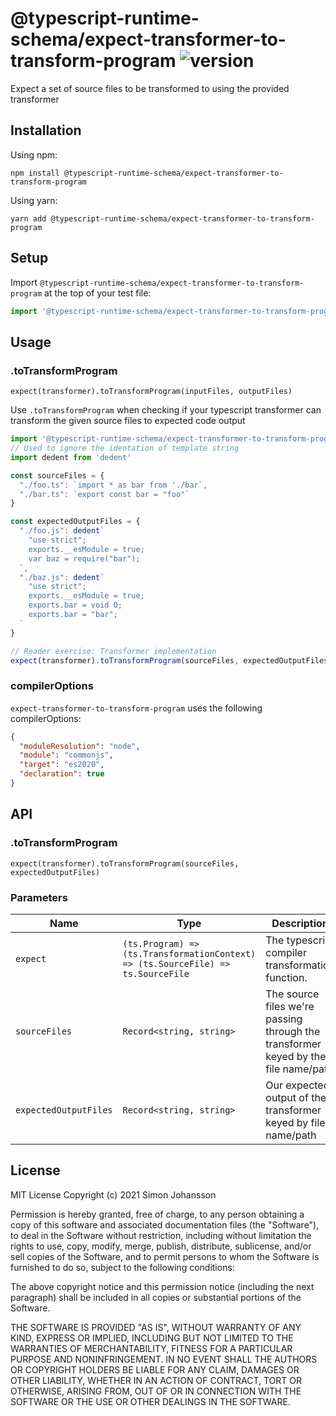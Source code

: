 # @typescript-runtime-schema/expect-transformer-to-transform-program ![version](https://badgen.net/badge/version/1.0.2/blue)
Expect a set of source files to be transformed to using the provided transformer

## Installation
Using npm:
```
npm install @typescript-runtime-schema/expect-transformer-to-transform-program
```
Using yarn:
```
yarn add @typescript-runtime-schema/expect-transformer-to-transform-program
```
## Setup

Import `@typescript-runtime-schema/expect-transformer-to-transform-program` at the top of your test file:

```js
import '@typescript-runtime-schema/expect-transformer-to-transform-program'
```
## Usage
### .toTransformProgram
`expect(transformer).toTransformProgram(inputFiles, outputFiles)`

Use `.toTransformProgram` when checking if your typescript transformer can transform the given source files to expected code output
```ts
import '@typescript-runtime-schema/expect-transformer-to-transform-program'
// Used to ignore the identation of template string
import dedent from 'dedent'

const sourceFiles = {
  "./foo.ts": `import * as bar from './bar`,
  "./bar.ts": `export const bar = "foo"`
}

const expectedOutputFiles = {
  "./foo.js": dedent`
    "use strict";
    exports.__esModule = true;
    var baz = require("bar");
  `,
  "./baz.js": dedent`
    "use strict";
    exports.__esModule = true;
    exports.bar = void 0;
    exports.bar = "bar";
  `
}

// Reader exercise: Transformer implementation
expect(transformer).toTransformProgram(sourceFiles, expectedOutputFiles)
```

### compilerOptions
`expect-transformer-to-transform-program` uses the following compilerOptions:
```json
{
  "moduleResolution": "node",
  "module": "commonjs",
  "target": "es2020",
  "declaration": true
}
```
## API
### .toTransformProgram
`expect(transformer).toTransformProgram(sourceFiles, expectedOutputFiles)`

### Parameters
Name | Type | Description
------ | ------ | ------ |
`expect` | `(ts.Program) => (ts.TransformationContext) => (ts.SourceFile) => ts.SourceFile` | The typescript compiler transformation function.
`sourceFiles` | `Record<string, string>` | The source files we're passing through the transformer keyed by the file name/path
`expectedOutputFiles` | `Record<string, string>` | Our expected output of the transformer keyed by file name/path
## License
MIT License Copyright (c) 2021 Simon Johansson

Permission is hereby granted, free of charge, to any person obtaining a copy of this software and associated documentation files (the "Software"), to deal in the Software without restriction, including without limitation the rights to use, copy, modify, merge, publish, distribute, sublicense, and/or sell copies of the Software, and to permit persons to whom the Software is furnished to do so, subject to the following conditions:

The above copyright notice and this permission notice (including the next paragraph) shall be included in all copies or substantial portions of the Software.

THE SOFTWARE IS PROVIDED "AS IS", WITHOUT WARRANTY OF ANY KIND, EXPRESS OR IMPLIED, INCLUDING BUT NOT LIMITED TO THE WARRANTIES OF MERCHANTABILITY, FITNESS FOR A PARTICULAR PURPOSE AND NONINFRINGEMENT. IN NO EVENT SHALL THE AUTHORS OR COPYRIGHT HOLDERS BE LIABLE FOR ANY CLAIM, DAMAGES OR OTHER LIABILITY, WHETHER IN AN ACTION OF CONTRACT, TORT OR OTHERWISE, ARISING FROM, OUT OF OR IN CONNECTION WITH THE SOFTWARE OR THE USE OR OTHER DEALINGS IN THE SOFTWARE.